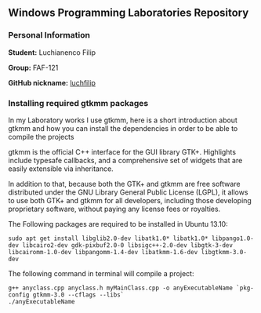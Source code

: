 ## Windows Programming Laboratories Repository

### Personal Information

**Student:** Luchianenco Filip

**Group:** FAF-121

**GitHub nickname:** [luchfilip](https://github.com/luchfilip)


### Installing required gtkmm packages

In my Laboratory works I use gtkmm, here is a short introduction about gtkmm and how you can install the dependencies in order to be able to compile the projects

gtkmm is the official C++ interface for the GUI library GTK+. Highlights include typesafe callbacks, and a comprehensive set of widgets that are easily extensible via inheritance.

In addition to that, because both the GTK+ and gtkmm are free software distributed under the GNU Library General Public License (LGPL), it allows to use both GTK+ and gtkmm for all developers, including those developing proprietary software, without paying any license fees or royalties.

The Following packages are required to be installed in Ubuntu 13.10: 

```no-highlight
sudo apt get install libglib2.0-dev libatk1.0* libatk1.0* libpango1.0-dev libcairo2-dev gdk-pixbuf2.0-0 libsigc++-2.0-dev libgtk-3-dev libcairomm-1.0-dev libpangomm-1.4-dev libatkmm-1.6-dev libgtkmm-3.0-dev
```

The following command in terminal will compile a project:

```no-highlights
g++ anyclass.cpp anyclass.h myMainClass.cpp -o anyExecutableName `pkg-config gtkmm-3.0 --cflags --libs`
./anyExecutableName 
```

